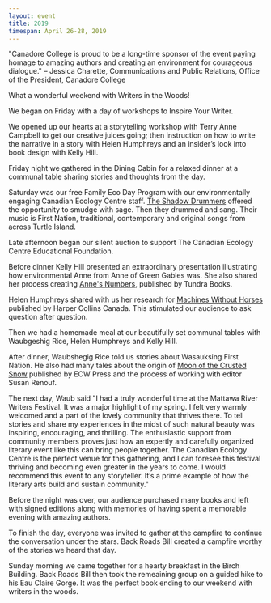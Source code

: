 ```yaml
---
layout: event
title: 2019
timespan: April 26-28, 2019
---
```


"Canadore College is proud to be a long-time sponsor of the event paying homage to amazing authors and creating an environment for courageous dialogue." – Jessica Charette, Communications and Public Relations, Office of the President, Canadore College

What a wonderful weekend with Writers in the Woods!

We began on Friday with a day of workshops to Inspire Your Writer.

We opened up our hearts at a storytelling workshop with Terry Anne Campbell to get our creative juices going; then instruction on how to write the narrative in a story with Helen Humphreys and an insider’s look into book design with Kelly Hill.

Friday night we gathered in the Dining Cabin for a relaxed dinner at a communal table sharing stories and thoughts from the day.

Saturday was our free Family Eco Day Program with our environmentally engaging Canadian Ecology Centre staff. [The Shadow Drummers](http://www.shadowdrummers.sitew.ca/Herstory.B.htm#Herstory.B) offered the opportunity to smudge with sage. Then they drummed and sang. Their music is First Nation, traditional, contemporary and original songs from across Turtle Island.

Late afternoon began our silent auction to support The Canadian Ecology Centre Educational Foundation. 

Before dinner Kelly Hill presented an extraordinary presentation illustrating how environmental Anne from Anne of Green Gables was. She also shared her process creating [Anne's Numbers](https://www.penguinrandomhouse.ca/books/558169/annes-numbers-by-kelly-hill/9780735262898), published by Tundra Books. 

Helen Humphreys shared with us her research for [Machines Without Horses](https://www.harpercollins.ca/9781443432498/machine-without-horses/) published by Harper Collins Canada. This stimulated our audience to ask question after question. 

Then we had a homemade meal at our beautifully set communal tables with Waubgeshig Rice, Helen Humphreys and Kelly Hill. 

After dinner, Waubshegig Rice told us stories about Wasauksing First Nation. He also had many tales about the origin of [Moon of the Crusted Snow](https://ecwpress.com/products/moon-of-the-crusted-snow) published by ECW Press and the process of working with editor Susan Renouf.

The next day, Waub said "I had a truly wonderful time at the Mattawa River Writers Festival. It was a major highlight of my spring. I felt very warmly welcomed and a part of the lovely community that thrives there. To tell stories and share my experiences in the midst of such natural beauty was inspiring, encouraging, and thrilling. The enthusiastic support from community members proves just how an expertly and carefully organized literary event like this can bring people together. The Canadian Ecology Centre is the perfect venue for this gathering, and I can foresee this festival thriving and becoming even greater in the years to come. I would recommend this event to any storyteller. It’s a prime example of how the literary arts build and sustain community."

Before the night was over, our audience purchased many books and left with signed editions along with memories of having spent a memorable evening with amazing authors. 

To finish the day, everyone was invited to gather at the campfire to continue the conversation under the stars. Back Roads Bill created a campfire worthy of the stories we heard that day.

Sunday morning we came together for a hearty breakfast in the Birch Building. Back Roads Bill then took the remeaining group on a guided hike to his Eau Claire Gorge. It was the perfect book ending to our weekend with writers in the woods.
